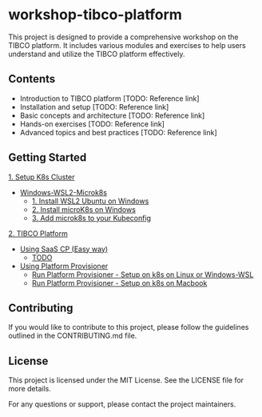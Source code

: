 

# workshop-tibco-platform

This project is designed to provide a comprehensive workshop on the TIBCO platform. It includes various modules and exercises to help users understand and utilize the TIBCO platform effectively.



## Contents

- Introduction to TIBCO platform [TODO: Reference link]
- Installation and setup [TODO: Reference link]
- Basic concepts and architecture [TODO: Reference link]
- Hands-on exercises [TODO: Reference link]
- Advanced topics and best practices [TODO: Reference link]

## Getting Started

[1. Setup K8s Cluster](https://github.com/tibco-bnl/workshop-tibco-platform/tree/main/1.%20Setup%20K8s%20Cluster)
- [Windows-WSL2-Microk8s](https://github.com/tibco-bnl/workshop-tibco-platform/tree/main/1.%20Setup%20K8s%20Cluster/Windows-WSL2-Microk8s)
    - [1. Install WSL2 Ubuntu on Windows](https://github.com/tibco-bnl/workshop-tibco-platform/blob/main/1.%20Setup%20K8s%20Cluster/Windows-WSL2-Microk8s/1.%20Install%20WSL2%20Ubuntu%20on%20Windows.md)
    - [2. Install microK8s on Windows](https://github.com/tibco-bnl/workshop-tibco-platform/blob/main/1.%20Setup%20K8s%20Cluster/Windows-WSL2-Microk8s/2.%20Install%20microK8s%20on%20windows.md)
    - [3. Add microk8s to your Kubeconfig](https://github.com/tibco-bnl/workshop-tibco-platform/blob/main/1.%20Setup%20K8s%20Cluster/Windows-WSL2-Microk8s/3.%20Add%20microk8s%20to%20your%20Kubeconfig.md)

[2. TIBCO Platform](https://github.com/tibco-bnl/workshop-tibco-platform/tree/main/2.%20TIBCO-Platform/Using-Platform-Provisioner)
- [Using SaaS CP (Easy way)]()
    - [TODO]()
- [Using Platform Provisioner](https://github.com/tibco-bnl/workshop-tibco-platform/tree/main/2.%20TIBCO-Platform/Using-Platform-Provisioner)
    - [Run Platform Provisioner - Setup on k8s on Linux or Windows-WSL](https://github.com/tibco-bnl/workshop-tibco-platform/blob/main/2.%20TIBCO-Platform/Using-Platform-Provisioner/run_platform_provisioner-wsl-ubuntu.md)
    - [Run Platform Provisioner - Setup on k8s on Macbook](https://github.com/tibco-bnl/workshop-tibco-platform/blob/main/2.%20TIBCO-Platform/Using-Platform-Provisioner/run_platform_provisioner-macbook.md)


## Contributing

If you would like to contribute to this project, please follow the guidelines outlined in the CONTRIBUTING.md file.

## License

This project is licensed under the MIT License. See the LICENSE file for more details.

For any questions or support, please contact the project maintainers.


